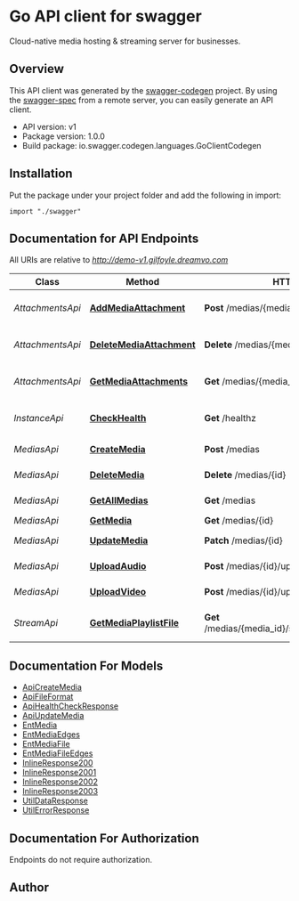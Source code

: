 # Go API client for swagger

Cloud-native media hosting & streaming server for businesses.

## Overview
This API client was generated by the [swagger-codegen](https://github.com/swagger-api/swagger-codegen) project.  By using the [swagger-spec](https://github.com/swagger-api/swagger-spec) from a remote server, you can easily generate an API client.

- API version: v1
- Package version: 1.0.0
- Build package: io.swagger.codegen.languages.GoClientCodegen

## Installation
Put the package under your project folder and add the following in import:
```golang
import "./swagger"
```

## Documentation for API Endpoints

All URIs are relative to *http://demo-v1.gilfoyle.dreamvo.com*

Class | Method | HTTP request | Description
------------ | ------------- | ------------- | -------------
*AttachmentsApi* | [**AddMediaAttachment**](docs/AttachmentsApi.md#addmediaattachment) | **Post** /medias/{media_id}/attachments/{key} | Add attachment to a media
*AttachmentsApi* | [**DeleteMediaAttachment**](docs/AttachmentsApi.md#deletemediaattachment) | **Delete** /medias/{media_id}/attachments/{key} | Delete attachment of a media
*AttachmentsApi* | [**GetMediaAttachments**](docs/AttachmentsApi.md#getmediaattachments) | **Get** /medias/{media_id}/attachments | Get attachments of a media
*InstanceApi* | [**CheckHealth**](docs/InstanceApi.md#checkhealth) | **Get** /healthz | Check service status
*MediasApi* | [**CreateMedia**](docs/MediasApi.md#createmedia) | **Post** /medias | Create a media
*MediasApi* | [**DeleteMedia**](docs/MediasApi.md#deletemedia) | **Delete** /medias/{id} | Delete a media
*MediasApi* | [**GetAllMedias**](docs/MediasApi.md#getallmedias) | **Get** /medias | Query medias
*MediasApi* | [**GetMedia**](docs/MediasApi.md#getmedia) | **Get** /medias/{id} | Get a media
*MediasApi* | [**UpdateMedia**](docs/MediasApi.md#updatemedia) | **Patch** /medias/{id} | Update a media
*MediasApi* | [**UploadAudio**](docs/MediasApi.md#uploadaudio) | **Post** /medias/{id}/upload/audio | Upload a audio file
*MediasApi* | [**UploadVideo**](docs/MediasApi.md#uploadvideo) | **Post** /medias/{id}/upload/video | Upload a video file
*StreamApi* | [**GetMediaPlaylistFile**](docs/StreamApi.md#getmediaplaylistfile) | **Get** /medias/{media_id}/stream/playlists/{filename} | Get HLS playlist file of a media


## Documentation For Models

 - [ApiCreateMedia](docs/ApiCreateMedia.md)
 - [ApiFileFormat](docs/ApiFileFormat.md)
 - [ApiHealthCheckResponse](docs/ApiHealthCheckResponse.md)
 - [ApiUpdateMedia](docs/ApiUpdateMedia.md)
 - [EntMedia](docs/EntMedia.md)
 - [EntMediaEdges](docs/EntMediaEdges.md)
 - [EntMediaFile](docs/EntMediaFile.md)
 - [EntMediaFileEdges](docs/EntMediaFileEdges.md)
 - [InlineResponse200](docs/InlineResponse200.md)
 - [InlineResponse2001](docs/InlineResponse2001.md)
 - [InlineResponse2002](docs/InlineResponse2002.md)
 - [InlineResponse2003](docs/InlineResponse2003.md)
 - [UtilDataResponse](docs/UtilDataResponse.md)
 - [UtilErrorResponse](docs/UtilErrorResponse.md)


## Documentation For Authorization
 Endpoints do not require authorization.


## Author



